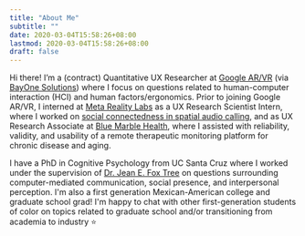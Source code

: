 ```yaml
---
title: "About Me"
subtitle: ""
date: 2020-03-04T15:58:26+08:00
lastmod: 2020-03-04T15:58:26+08:00
draft: false
---
```



  Hi there! I’m a (contract) Quantitative UX Researcher at [Google AR/VR](https://arvr.google.com) (via [BayOne Solutions]([https://www.scalence.com](https://www.linkedin.com/company/bayone-solutions/))) where I focus on questions related to human-computer interaction (HCI) and human factors/ergonomics. Prior to joining Google AR/VR, I interned at [Meta Reality Labs](https://about.fb.com/news/2020/09/facebook-reality-labs-research-future-of-audio) as a UX Research Scientist Intern, where I worked on [social connectedness in spatial audio calling](https://www.sciencedirect.com/science/article/pii/S2451958824000848?via%3Dihub), and as UX Research Associate at [Blue Marble Health](https://bluemarblehealthco.com), where I assisted with reliability, validity, and usability of a remote therapeutic monitoring platform for chronic disease and aging.

  I have a PhD in Cognitive Psychology from UC Santa Cruz where I worked under the supervision of [Dr. Jean E. Fox Tree](https://foxtree.sites.ucsc.edu) on questions surrounding computer-mediated communication, social presence, and interpersonal perception. I'm also a first generation Mexican-American college and graduate school grad! I'm happy to chat with other first-generation students of color on topics related to graduate school and/or transitioning from academia to industry ⭐️



